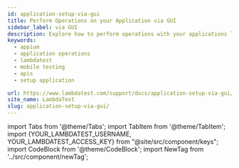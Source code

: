 ```yaml
---
id: application-setup-via-gui
title: Perform Operations on your Application via GUI
sidebar_label: via GUI
description: Explore how to perform operations with your applications like uploading, deleting via gui for real and virtual devices.
keywords:
  - appium
  - application operations
  - lambdatest
  - mobile testing
  - apis
  - setup application

url: https://www.lambdatest.com/support/docs/application-setup-via-gui/
site_name: LambdaTest
slug: application-setup-via-gui/
---
```


import Tabs from '@theme/Tabs';
import TabItem from '@theme/TabItem';
import {YOUR_LAMBDATEST_USERNAME, YOUR_LAMBDATEST_ACCESS_KEY} from "@site/src/component/keys";
import CodeBlock from '@theme/CodeBlock';
import NewTag from '../src/component/newTag';

<script type="application/ld+json"
      dangerouslySetInnerHTML={{ __html: JSON.stringify({
       "@context": "https://schema.org",
        "@type": "BreadcrumbList",
        "itemListElement": [{
          "@type": "ListItem",
          "position": 1,
          "name": "Home",
          "item": "https://www.lambdatest.com"
        },{
          "@type": "ListItem",
          "position": 2,
          "name": "Support",
          "item": "https://www.lambdatest.com/support/docs/"
        },{
          "@type": "ListItem",
          "position": 3,
          "name": "Applications",
          "item": "https://www.lambdatest.com/support/docs/application-setup-via-gui/"
        }]
      })
    }}
></script>